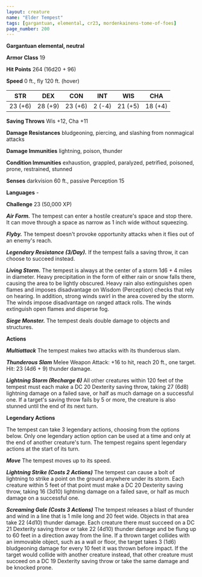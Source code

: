 ```yaml
---
layout: creature
name: "Elder Tempest"
tags: [gargantuan, elemental, cr23, mordenkainens-tome-of-foes]
page_number: 200
---
```


**Gargantuan elemental, neutral**

**Armor Class** 19

**Hit Points** 264  (16d20 + 96)

**Speed** 0 ft., fly 120 ft. (hover)

|   STR   |   DEX   |   CON   |   INT   |   WIS   |   CHA   |
|:-------:|:-------:|:-------:|:-------:|:-------:|:-------:|
| 23 (+6) | 28 (+9) | 23 (+6) | 2 (-4) | 21 (+5) | 18 (+4) |

**Saving Throws** Wis +12, Cha +11

**Damage Resistances** bludgeoning, piercing, and slashing from nonmagical attacks

**Damage Immunities** lightning, poison, thunder

**Condition Immunities** exhaustion, grappled, paralyzed, petrified, poisoned, prone, restrained, stunned

**Senses** darkvision 60 ft., passive Perception 15

**Languages** -

**Challenge** 23 (50,000 XP)

***Air Form.*** The tempest can enter a hostile creature's space and stop there. It can move through a space as narrow as 1 inch wide without squeezing.

***Flyby.*** The tempest doesn't provoke opportunity attacks when it flies out of an enemy's reach.

***Legendary Resistance (3/Day).*** If the tempest fails a saving throw, it can choose to succeed instead.

***Living Storm.*** The tempest is always at the center of a storm 1d6 + 4 miles in diameter. Heavy precipitation in the form of either rain or snow falls there, causing the area to be lightly obscured. Heavy rain also extinguishes open flames and imposes disadvantage on Wisdom (Perception) checks that rely on hearing.
In addition, strong winds swirl in the area covered by the storm. The winds impose disadvantage on ranged attack rolls. The winds extinguish open flames and disperse fog.

***Siege Monster.*** The tempest deals double damage to objects and structures.

**Actions**

***Multiattack*** The tempest makes two attacks with its thunderous slam.

***Thunderous Slam*** Melee Weapon Attack: +16 to hit, reach 20 ft., one target. Hit: 23 (4d6 + 9) thunder damage.

***Lightning Storm (Recharge 6)*** All other creatures within 120 feet of the tempest must each make a DC 20 Dexterity saving throw, taking 27 (6d8) lightning damage on a failed save, or half as much damage on a successful one. If a target's saving throw fails by 5 or more, the creature is also stunned until the end of its next turn.

**Legendary Actions**

The tempest can take 3 legendary actions, choosing from the options below. Only one legendary action option can be used at a time and only at the end of another creature's turn. The tempest regains spent legendary actions at the start of its turn.

***Move*** The tempest moves up to its speed.

***Lightning Strike (Costs 2 Actions)*** The tempest can cause a bolt of lightning to strike a point on the ground anywhere under its storm. Each creature within 5 feet of that point must make a DC 20 Dexterity saving throw, taking 16 (3d10) lightning damage on a failed save, or half as much damage on a successful one.

***Screaming Gale (Costs 3 Actions)*** The tempest releases a blast of thunder and wind in a line that is 1 mile long and 20 feet wide. Objects in that area take 22 (4d10) thunder damage. Each creature there must succeed on a DC 21 Dexterity saving throw or take 22 (4d10) thunder damage and be flung up to 60 feet in a direction away from the line. If a thrown target collides with an immovable object, such as a wall or floor, the target takes 3 (1d6) bludgeoning damage for every 10 feet it was thrown before impact. If the target would collide with another creature instead, that other creature must succeed on a DC 19 Dexterity saving throw or take the same damage and be knocked prone.
